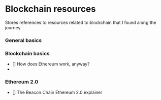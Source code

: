 # Blockchain resources

Stores references to resources related to blockchain that I found along the journey.

### General basics

### Blockchain basics

- [] How does Ethereum work, anyway?
- 

### Ethereum 2.0

- [] The Beacon Chain Ethereum 2.0 explainer
